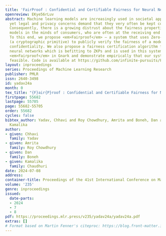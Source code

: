 ```yaml
---
title: 'FairProof : Confidential and Certifiable Fairness for Neural Networks'
openreview: EKye56rLuv
abstract: Machine learning models are increasingly used in societal applications,
  yet legal and privacy concerns demand that they very often be kept confidential.
  Consequently, there is a growing distrust about the fairness properties of these
  models in the minds of consumers, who are often at the receiving end of model predictions.
  To this end, we propose <em>Fairproof</em> – a system that uses Zero-Knowledge Proofs
  (a cryptographic primitive) to publicly verify the fairness of a model, while maintaining
  confidentiality. We also propose a fairness certification algorithm for fully-connected
  neural networks which is befitting to ZKPs and is used in this system. We implement
  <em>Fairproof</em> in Gnark and demonstrate empirically that our system is practically
  feasible. Code is available at https://github.com/infinite-pursuits/FairProof.
layout: inproceedings
series: Proceedings of Machine Learning Research
publisher: PMLR
issn: 2640-3498
id: yadav24a
month: 0
tex_title: "{F}air{P}roof : Confidential and Certifiable Fairness for Neural Networks"
firstpage: 55682
lastpage: 55705
page: 55682-55705
order: 55682
cycles: false
bibtex_author: Yadav, Chhavi and Roy Chowdhury, Amrita and Boneh, Dan and Chaudhuri,
  Kamalika
author:
- given: Chhavi
  family: Yadav
- given: Amrita
  family: Roy Chowdhury
- given: Dan
  family: Boneh
- given: Kamalika
  family: Chaudhuri
date: 2024-07-08
address:
container-title: Proceedings of the 41st International Conference on Machine Learning
volume: '235'
genre: inproceedings
issued:
  date-parts:
  - 2024
  - 7
  - 8
pdf: https://proceedings.mlr.press/v235/yadav24a/yadav24a.pdf
extras: []
# Format based on Martin Fenner's citeproc: https://blog.front-matter.io/posts/citeproc-yaml-for-bibliographies/
---
```

